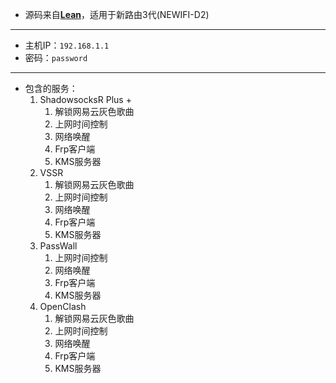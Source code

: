 - 源码来自[**Lean**](https://github.com/coolsnowwolf/lede "Lean")，适用于新路由3代(NEWIFI-D2)

------------


- 主机IP：`192.168.1.1`
- 密码：`password`

------------


- 包含的服务：
	1. ShadowsocksR Plus +
		1. 解锁网易云灰色歌曲
		2. 上网时间控制
		3. 网络唤醒
		4. Frp客户端
		5. KMS服务器
	2. VSSR
		1. 解锁网易云灰色歌曲
		2. 上网时间控制
		3. 网络唤醒
		4. Frp客户端
		5. KMS服务器
	3. PassWall
		1. 上网时间控制
		2. 网络唤醒
		3. Frp客户端
		4. KMS服务器
	4. OpenClash
		1. 解锁网易云灰色歌曲
		2. 上网时间控制
		3. 网络唤醒
		4. Frp客户端
		5. KMS服务器

